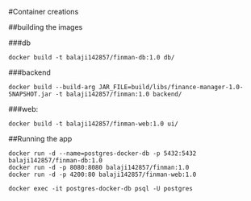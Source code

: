 #Container creations

##building the images

###db
```
docker build -t balaji142857/finman-db:1.0 db/
```

###backend
``` 
docker build --build-arg JAR_FILE=build/libs/finance-manager-1.0-SNAPSHOT.jar -t balaji142857/finman:1.0 backend/
```


###web:
```
docker build -t balaji142857/finman-web:1.0 ui/
```


##Running the app
```
docker run -d --name=postgres-docker-db -p 5432:5432 balaji142857/finman-db:1.0
docker run -d -p 8080:8080 balaji142857/finman:1.0
docker run -d -p 4200:80 balaji142857/finman-web:1.0

docker exec -it postgres-docker-db psql -U postgres
```